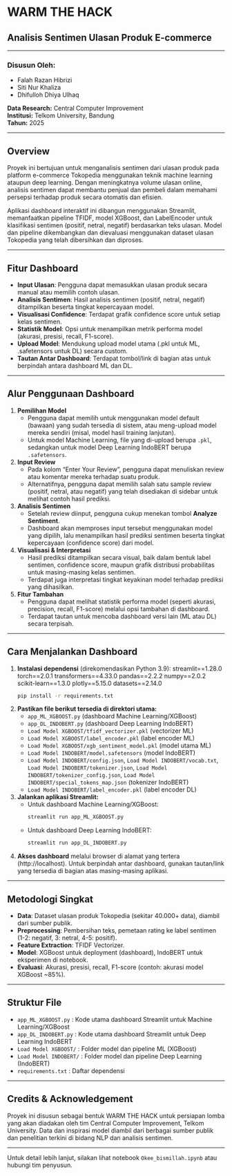 # WARM THE HACK
## Analisis Sentimen Ulasan Produk E-commerce

---

### Disusun Oleh:
- Falah Razan Hibrizi
- Siti Nur Khaliza
- Dhifulloh Dhiya Ulhaq

**Data Research:** Central Computer Improvement  
**Institusi:** Telkom University, Bandung  
**Tahun:** 2025

---

## Overview

Proyek ini bertujuan untuk menganalisis sentimen dari ulasan produk pada platform e-commerce Tokopedia menggunakan teknik machine learning ataupun deep learning. Dengan meningkatnya volume ulasan online, analisis sentimen dapat membantu penjual dan pembeli dalam memahami persepsi terhadap produk secara otomatis dan efisien.

Aplikasi dashboard interaktif ini dibangun menggunakan Streamlit, memanfaatkan pipeline TFIDF, model XGBoost, dan LabelEncoder untuk klasifikasi sentimen (positif, netral, negatif) berdasarkan teks ulasan. Model dan pipeline dikembangkan dan dievaluasi menggunakan dataset ulasan Tokopedia yang telah dibersihkan dan diproses.

---

## Fitur Dashboard
- **Input Ulasan**: Pengguna dapat memasukkan ulasan produk secara manual atau memilih contoh ulasan.
- **Analisis Sentimen**: Hasil analisis sentimen (positif, netral, negatif) ditampilkan beserta tingkat kepercayaan model.
- **Visualisasi Confidence**: Terdapat grafik confidence score untuk setiap kelas sentimen.
- **Statistik Model**: Opsi untuk menampilkan metrik performa model (akurasi, presisi, recall, F1-score).
- **Upload Model**: Mendukung upload model utama (.pkl untuk ML, .safetensors untuk DL) secara custom.
- **Tautan Antar Dashboard**: Terdapat tombol/link di bagian atas untuk berpindah antara dashboard ML dan DL.

---

## Alur Penggunaan Dashboard
1. **Pemilihan Model**
   - Pengguna dapat memilih untuk menggunakan model default (bawaan) yang sudah tersedia di sistem, atau meng-upload model mereka sendiri (misal, model hasil training lanjutan).
   - Untuk model Machine Learning, file yang di-upload berupa `.pkl`, sedangkan untuk model Deep Learning IndoBERT berupa `.safetensors`.
2. **Input Review**
   - Pada kolom “Enter Your Review”, pengguna dapat menuliskan review atau komentar mereka terhadap suatu produk.
   - Alternatifnya, pengguna dapat memilih salah satu sample review (positif, netral, atau negatif) yang telah disediakan di sidebar untuk melihat contoh hasil prediksi.
3. **Analisis Sentimen**
   - Setelah review diinput, pengguna cukup menekan tombol **Analyze Sentiment**.
   - Dashboard akan memproses input tersebut menggunakan model yang dipilih, lalu menampilkan hasil prediksi sentimen beserta tingkat kepercayaan (confidence score) dari model.
4. **Visualisasi & Interpretasi**
   - Hasil prediksi ditampilkan secara visual, baik dalam bentuk label sentimen, confidence score, maupun grafik distribusi probabilitas untuk masing-masing kelas sentimen.
   - Terdapat juga interpretasi tingkat keyakinan model terhadap prediksi yang dihasilkan.
5. **Fitur Tambahan**
   - Pengguna dapat melihat statistik performa model (seperti akurasi, precision, recall, F1-score) melalui opsi tambahan di dashboard.
   - Terdapat tautan untuk mencoba dashboard versi lain (ML atau DL) secara terpisah.

---

## Cara Menjalankan Dashboard
1. **Instalasi dependensi** (direkomendasikan Python 3.9):
    streamlit==1.28.0
    torch==2.0.1
    transformers==4.33.0
    pandas==2.2.2
    numpy==2.0.2
    scikit-learn==1.3.0
    plotly==5.15.0
    datasets==2.14.0
   ```bash
   pip install -r requirements.txt
   ```
2. **Pastikan file berikut tersedia di direktori utama:**
   - `app_ML_XGBOOST.py` (dashboard Machine Learning/XGBoost)
   - `app_DL_INDOBERT.py` (dashboard Deep Learning IndoBERT)
   - `Load Model XGBOOST/tfidf_vectorizer.pkl` (vectorizer ML)
   - `Load Model XGBOOST/label_encoder.pkl` (label encoder ML)
   - `Load Model XGBOOST/xgb_sentiment_model.pkl` (model utama ML)
   - `Load Model INDOBERT/model.safetensors` (model IndoBERT)
   - `Load Model INDOBERT/config.json`, `Load Model INDOBERT/vocab.txt`, `Load Model INDOBERT/tokenizer.json`, `Load Model INDOBERT/tokenizer_config.json`, `Load Model INDOBERT/special_tokens_map.json` (tokenizer IndoBERT)
   - `Load Model INDOBERT/label_encoder.pkl` (label encoder DL)
3. **Jalankan aplikasi Streamlit:**
   - Untuk dashboard Machine Learning/XGBoost:
     ```bash
     streamlit run app_ML_XGBOOST.py
     ```
   - Untuk dashboard Deep Learning IndoBERT:
     ```bash
     streamlit run app_DL_INDOBERT.py
     ```
4. **Akses dashboard** melalui browser di alamat yang tertera (http://localhost). Untuk berpindah antar dashboard, gunakan tautan/link yang tersedia di bagian atas masing-masing aplikasi.

---

## Metodologi Singkat
- **Data**: Dataset ulasan produk Tokopedia (sekitar 40.000+ data), diambil dari sumber publik.
- **Preprocessing**: Pembersihan teks, pemetaan rating ke label sentimen (1-2: negatif, 3: netral, 4-5: positif).
- **Feature Extraction**: TFIDF Vectorizer.
- **Model**: XGBoost untuk deployment (dashboard), IndoBERT untuk eksperimen di notebook.
- **Evaluasi**: Akurasi, presisi, recall, F1-score (contoh: akurasi model XGBoost ~85%).

---

## Struktur File
- `app_ML_XGBOOST.py` : Kode utama dashboard Streamlit untuk Machine Learning/XGBoost
- `app_DL_INDOBERT.py` : Kode utama dashboard Streamlit untuk Deep Learning IndoBERT
- `Load Model XGBOOST/` : Folder model dan pipeline ML (XGBoost)
- `Load Model INDOBERT/` : Folder model dan pipeline Deep Learning (IndoBERT)
- `requirements.txt` : Daftar dependensi

---

## Credits & Acknowledgement
Proyek ini disusun sebagai bentuk WARM THE HACK untuk persiapan lomba yang akan diadakan oleh tim Central Computer Improvement, Telkom University. Data dan inspirasi model diambil dari berbagai sumber publik dan penelitian terkini di bidang NLP dan analisis sentimen.

---

Untuk detail lebih lanjut, silakan lihat notebook `Okee_bismillah.ipynb` atau hubungi tim penyusun.